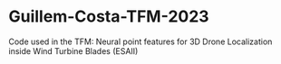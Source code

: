 # Guillem-Costa-TFM-2023
Code used in the TFM: Neural point features for 3D Drone Localization inside Wind Turbine Blades (ESAII)
